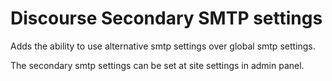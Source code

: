 # Discourse Secondary SMTP settings

Adds the ability to use alternative smtp settings over global smtp settings.

The secondary smtp settings can be set at site settings in admin panel.